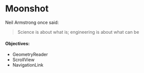 # Moonshot

Neil Armstrong once said: 

> Science is about what is; engineering is about what can be

#### Objectives:

- GeometryReader
- ScrollView
- NavigationLink

